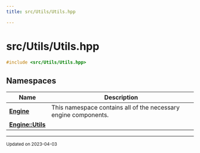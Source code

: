 ```yaml
---
title: src/Utils/Utils.hpp

---
```


# src/Utils/Utils.hpp




```cpp
#include <src/Utils/Utils.hpp>
```

## Namespaces

| Name           | Description    |
| -------------- | -------------- |
| **[Engine](/namespaces/namespaceEngine.md)** | This namespace contains all of the necessary engine components.  |
| **[Engine::Utils](/namespaces/namespaceEngine_1_1Utils.md)** |  |






-------------------------------

<sub>Updated on 2023-04-03</sub>
